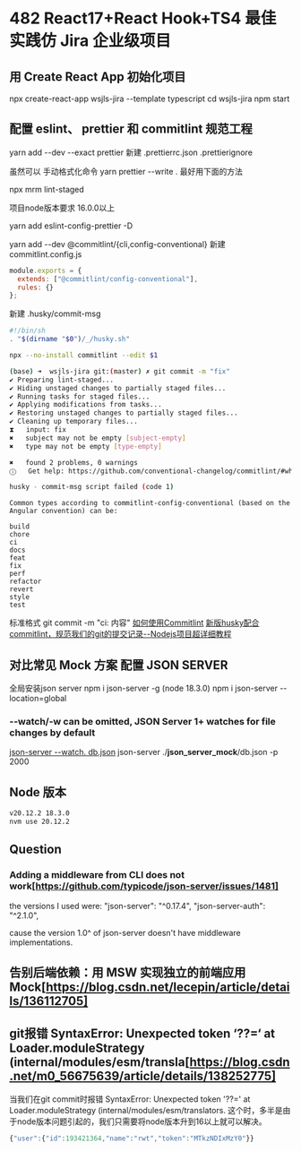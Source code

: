 # 482 React17+React Hook+TS4 最佳实践仿 Jira 企业级项目

## 用 Create React  App 初始化项目

npx create-react-app wsjls-jira --template typescript
cd wsjls-jira
npm start

## 配置 eslint、 prettier 和 commitlint 规范工程

[](https://prettier.io/docs/en/install.html)
yarn add --dev --exact prettier
新建 .prettierrc.json .prettierignore

虽然可以 手动格式化命令 yarn prettier --write . 最好用下面的方法

<!-- 在package添加提交之前的格式化配置 -->
<!-- npx mrm@2 lint-staged -->
npx mrm lint-staged

项目node版本要求 16.0.0以上

yarn add eslint-config-prettier -D

<!-- commitlint -->

[](https://github.com/conventional-changelog/commitlint)
[](https://commitlint.js.org/guides/getting-started.html)
yarn add --dev @commitlint/{cli,config-conventional}
新建 commitlint.config.js

```js
module.exports = {
  extends: ["@commitlint/config-conventional"],
  rules: {}
};
```

新建 .husky/commit-msg

```bash
#!/bin/sh
. "$(dirname "$0")/_/husky.sh"

npx --no-install commitlint --edit $1
```

```bash
(base) ➜  wsjls-jira git:(master) ✗ git commit -m "fix"
✔ Preparing lint-staged...
✔ Hiding unstaged changes to partially staged files...
✔ Running tasks for staged files...
✔ Applying modifications from tasks...
✔ Restoring unstaged changes to partially staged files...
✔ Cleaning up temporary files...
⧗   input: fix
✖   subject may not be empty [subject-empty]
✖   type may not be empty [type-empty]

✖   found 2 problems, 0 warnings
ⓘ   Get help: https://github.com/conventional-changelog/commitlint/#what-is-commitlint

husky - commit-msg script failed (code 1)
```

```text
Common types according to commitlint-config-conventional (based on the Angular convention) can be:

build
chore
ci
docs
feat
fix
perf
refactor
revert
style
test
```

标准格式
git commit -m "ci: 内容"
[如何使用Commitlint](https://blog.csdn.net/weixin_61434483/article/details/131542611)
[新版husky配合commitlint，规范我们的git的提交记录--Nodejs项目超详细教程](https://www.jianshu.com/p/4c82761c0a68)

## 对比常见 Mock  方案 配置 JSON SERVER

全局安装json server
npm i json-server -g (node 18.3.0)
npm i json-server --location=global

### --watch/-w can be omitted, JSON Server 1+ watches for file changes by default

[json-server --watch. db.json](https://blog.csdn.net/Raid02/article/details/120874070)
json-server ./__json_server_mock__/db.json -p 2000

## Node 版本

```bash
v20.12.2 18.3.0
nvm use 20.12.2
```

## Question

### Adding a middleware from CLI does not work[https://github.com/typicode/json-server/issues/1481]

the versions I used were:
"json-server": "^0.17.4",
"json-server-auth": "^2.1.0",

cause the version 1.0^ of json-server doesn't have middleware implementations.

## 告别后端依赖：用 MSW 实现独立的前端应用 Mock[https://blog.csdn.net/lecepin/article/details/136112705]

## git报错 SyntaxError: Unexpected token ‘??=‘ at Loader.moduleStrategy (internal/modules/esm/transla[https://blog.csdn.net/m0_56675639/article/details/138252775]

当我们在git commit时报错 SyntaxError: Unexpected token '??='     at Loader.moduleStrategy (internal/modules/esm/translators. 这个时，多半是由于node版本问题引起的，我们只需要将node版本升到16以上就可以解决。

```js
{"user":{"id":193421364,"name":"rwt","token":"MTkzNDIxMzY0"}}
```

<!-- firebase -->